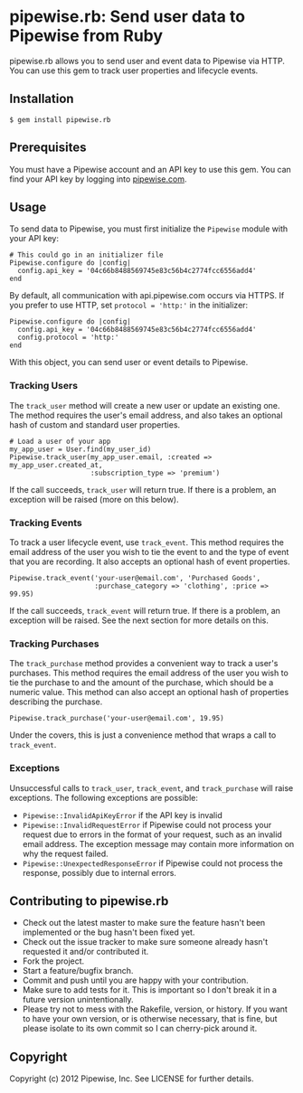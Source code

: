 # pipewise.rb: Send user data to Pipewise from Ruby

pipewise.rb allows you to send user and event data to Pipewise via HTTP. You can use this gem to track user properties and lifecycle events.

## Installation

    $ gem install pipewise.rb

## Prerequisites

You must have a Pipewise account and an API key to use this gem. You can find your API key by logging into [pipewise.com](http://pipewise.com).

## Usage

To send data to Pipewise, you must first initialize the `Pipewise` module with your API key:

    # This could go in an initializer file
    Pipewise.configure do |config|
      config.api_key = '04c66b8488569745e83c56b4c2774fcc6556add4'
    end

By default, all communication with api.pipewise.com occurs via HTTPS. If you prefer to use HTTP, set `protocol = 'http:'` in the initializer:

    Pipewise.configure do |config|
      config.api_key = '04c66b8488569745e83c56b4c2774fcc6556add4'
      config.protocol = 'http:'
    end

With this object, you can send user or event details to Pipewise.

### Tracking Users

The `track_user` method will create a new user or update an existing one. The method requires the user's email address, and also takes an optional hash of custom and standard user properties.

    # Load a user of your app
    my_app_user = User.find(my_user_id)
    Pipewise.track_user(my_app_user.email, :created => my_app_user.created_at,
                        :subscription_type => 'premium')

If the call succeeds, `track_user` will return true. If there is a problem, an exception will be raised (more on this below).

### Tracking Events

To track a user lifecycle event, use `track_event`. This method requires the email address of the user you wish to tie the event to and the type of event that you are recording. It also accepts an optional hash of event properties.

    Pipewise.track_event('your-user@email.com', 'Purchased Goods', 
                         :purchase_category => 'clothing', :price => 99.95)

If the call succeeds, `track_event` will return true. If there is a problem, an exception will be raised. See the next section for more details on this.

### Tracking Purchases

The `track_purchase` method provides a convenient way to track a user's purchases. This method requires the email address of the user you wish to tie the purchase to and the amount of the purchase, which should be a numeric value. This method can also accept an optional hash of properties describing the purchase.

    Pipewise.track_purchase('your-user@email.com', 19.95)

Under the covers, this is just a convenience method that wraps a call to `track_event`.

### Exceptions

Unsuccessful calls to `track_user`, `track_event`, and `track_purchase` will raise exceptions. The following exceptions are possible:

 * `Pipewise::InvalidApiKeyError` if the API key is invalid
 * `Pipewise::InvalidRequestError` if Pipewise could not process your request due to errors in the format of your request, such as an invalid email address. The exception message may contain more information on why the request failed.
 * `Pipewise::UnexpectedResponseError` if Pipewise could not process the response, possibly due to internal errors.

## Contributing to pipewise.rb
 
 * Check out the latest master to make sure the feature hasn't been implemented or the bug hasn't been fixed yet.
 * Check out the issue tracker to make sure someone already hasn't requested it and/or contributed it.
 * Fork the project.
 * Start a feature/bugfix branch.
 * Commit and push until you are happy with your contribution.
 * Make sure to add tests for it. This is important so I don't break it in a future version unintentionally.
 * Please try not to mess with the Rakefile, version, or history. If you want to have your own version, or is otherwise necessary, that is fine, but please isolate to its own commit so I can cherry-pick around it.

## Copyright

Copyright (c) 2012 Pipewise, Inc. See LICENSE for further details.
